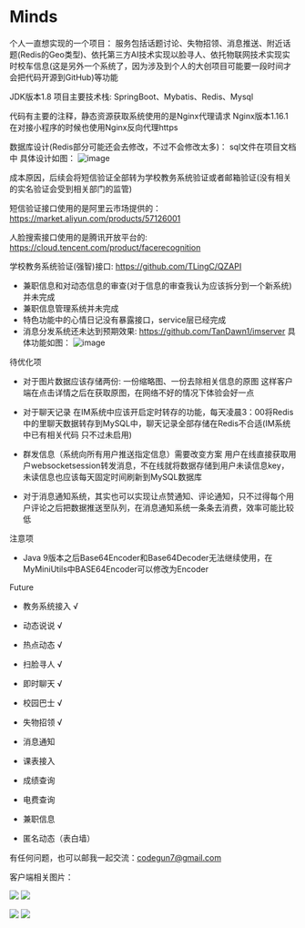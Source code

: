 # Minds
个人一直想实现的一个项目：
服务包括话题讨论、失物招领、消息推送、附近话题(Redis的Geo类型)、依托第三方AI技术实现以脸寻人、依托物联网技术实现实时校车信息(这是另外一个系统了，因为涉及到个人的大创项目可能要一段时间才会把代码开源到GitHub)等功能

JDK版本1.8
项目主要技术栈: SpringBoot、Mybatis、Redis、Mysql

代码有主要的注释，静态资源获取系统使用的是Nginx代理请求
Nginx版本1.16.1
在对接小程序的时候也使用Nginx反向代理https

数据库设计(Redis部分可能还会去修改，不过不会修改太多)：
sql文件在项目文档中
具体设计如图：
![image](https://github.com/TanDawn1/HUT_quanquan/blob/master/Minds%E6%95%B0%E6%8D%AE%E5%BA%93%E8%AE%BE%E8%AE%A1%20(1).png)

成本原因，后续会将短信验证全部转为学校教务系统验证或者邮箱验证(没有相关的实名验证会受到相关部门的监管)

短信验证接口使用的是阿里云市场提供的：https://market.aliyun.com/products/57126001

人脸搜索接口使用的是腾讯开放平台的: https://cloud.tencent.com/product/facerecognition

学校教务系统验证(强智)接口: https://github.com/TLingC/QZAPI
- 兼职信息和对动态信息的审查(对于信息的审查我认为应该拆分到一个新系统)并未完成
- 兼职信息管理系统并未完成
- 特色功能中的心情日记没有暴露接口，service层已经完成
- 消息分发系统还未达到预期效果: https://github.com/TanDawn1/imserver
具体功能如图：
![image](https://github.com/TanDawn1/HUT_quanquan/blob/master/Minds%20.png)


待优化项

- 对于图片数据应该存储两份: 一份缩略图、一份去除相关信息的原图 这样客户端在点击详情之后在获取原图，在网络不好的情况下体验会好一点

- 对于聊天记录 在IM系统中应该开启定时转存的功能，每天凌晨3：00将Redis中的里聊天数据转存到MySQL中，聊天记录全部存储在Redis不合适(IM系统中已有相关代码 只不过未启用)

- 群发信息（系统向所有用户推送指定信息）需要改变方案 用户在线直接获取用户websocketsession转发消息，不在线就将数据存储到用户未读信息key，未读信息也应该每天固定时间刷新到MySQL数据库

- 对于消息通知系统，其实也可以实现让点赞通知、评论通知，只不过得每个用户评论之后把数据推送至队列，在消息通知系统一条条去消费，效率可能比较低

注意项

- Java 9版本之后Base64Encoder和Base64Decoder无法继续使用，在MyMiniUtils中BASE64Encoder可以修改为Encoder

Future

- 教务系统接入 √

- 动态说说 √

- 热点动态 √

- 扫脸寻人 √

- 即时聊天 √

- 校园巴士 √

- 失物招领 √

- 消息通知

- 课表接入

- 成绩查询

- 电费查询

- 兼职信息

- 匿名动态（表白墙）


有任何问题，也可以邮我一起交流：codegun7@gmail.com

客户端相关图片：

![](https://github.com/TanDawn1/HUT_quanquan/blob/master/Im.png)
![](https://github.com/TanDawn1/HUT_quanquan/blob/master/face.png)

![](https://github.com/TanDawn1/HUT_quanquan/blob/master/hot.png)
![](https://github.com/TanDawn1/HUT_quanquan/blob/master/BUS.png)

